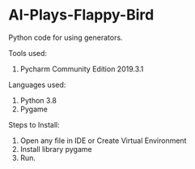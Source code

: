 # AI-Plays-Flappy-Bird

Python code for using generators.

Tools used:
1. Pycharm Community Edition 2019.3.1

Languages used:
1. Python 3.8
2. Pygame

Steps to Install:
1. Open any file in IDE or Create Virtual Environment
2. Install library pygame
3. Run.

